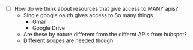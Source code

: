 - [ ] How do we think about resources that give access to MANY apis?
    - Single google oauth gives access to So many things
      - Gmail
      - Google Drive
    - Are these by nature different from the differnt APIs from hubspot?
    - Different scopes are needed though

